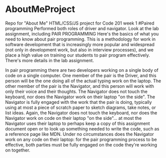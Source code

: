 # AboutMeProject
Repo for "About Me" HTML/CSS/JS project for Code 201 week 1
#Paired programming 
Performed both roles of driver and navigator.
Look at the lab assignment, including PAIR PROGRAMMING
Here's the basics of what you need to know about pair programming. This is a methodology for work in software development that is increasingly more popular and widespread (not only in development work, but also in interview processes), and we place a high value on training our students to pair program effectively. There's more details in the lab assignment.

In pair programming there are two developers working on a single body of code on a single computer.
One member of the pair is the Driver, and this person will be the one doing all of the actual typing work on the laptop.
The other member of the pair is the Navigator, and this person will work with only their voice and their thoughts.
The Navigator does not touch the keyboard, nor does the Navigator work on their laptop "on the side". The Navigator is fully engaged with the work that the pair is doing, typically using at most a piece of scratch paper to sketch diagrams, take notes, or list ideas.
Again, the Navigator does not touch the keyboard, nor does the Navigator work on code on their laptop "on the side"... at most the Navigator uses their laptop to perhaps keep a copy of this assignment document open or to look up something needed to write the code, such as a reference page like MDN.
Under no circumstances does the Navigator work on any code on their laptop: for the pair programming process to be effective, both parties must be fully engaged on the code they're working on together.
